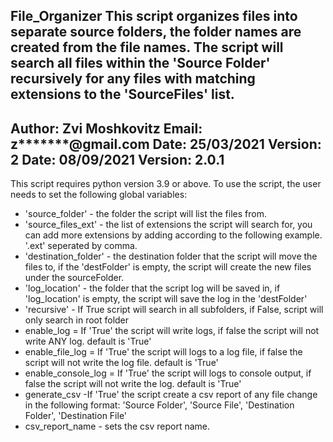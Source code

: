 File_Organizer
This script organizes files into separate source folders,
the folder names are created from the file names.
The script will search all files within the 'Source Folder' recursively for any files with matching extensions
to the 'SourceFiles' list.
---------------------------------------------------------------------------------------------------------------
Author: Zvi Moshkovitz
Email: z*******@gmail.com
Date: 25/03/2021 Version: 2
Date: 08/09/2021 Version: 2.0.1
---------------------------------------------------------------------------------------------------------------
This script requires python version 3.9 or above.
To use the script, the user needs to set the following global variables:
* 'source_folder' - the folder the script will list the files from.
* 'source_files_ext' - the list of extensions the script will search for,
you can add more extensions by adding according to the following example.
'.ext' seperated by comma.
* 'destination_folder' - the destination folder that the script will move the files to, if the 'destFolder' is empty,
the script will create the new files under the sourceFolder.
* 'log_location' - the folder that the script log will be saved in, if 'log_location' is empty,
the script will save the log in the 'destFolder'
* 'recursive' - If True script will search in all subfolders, if False, script will only search in root folder
* enable_log = If 'True' the script will write logs, if false the script will not write ANY log. default is 'True'
* enable_file_log = If 'True' the script will logs to a log file, if false the script will not write the log file.
default is 'True'
* enable_console_log = If 'True' the script will logs to console output, if false the script will not write the log.
default is 'True'
* generate_csv -If 'True' the script create a csv report of any file change in the following format:
'Source Folder', 'Source File', 'Destination Folder', 'Destination File'
* csv_report_name - sets the csv report name.
